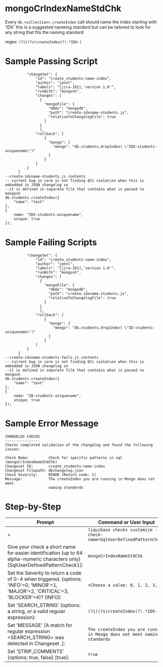 # mongoCrIndexNameStdChk

Every `db.<collection>.createIndex` call should name the index starting with 'IDX' this is a suggested nameing standard but can be tailored to look for any string that fits the naming standard

regex: `(?i)(?s)createIndex(?!.*IDX-)`

# Sample Passing Script
``` mongosh 
          "changeSet": {
              "id": "create_students-name-index",
              "author": "jennl",
              "labels": "[jira-101],'version 1.0'",
              "runWith": "mongosh",
              "changes": [
                {
                  "mongoFile": {
                    "dbms": "mongodb",
                    "path": "create-idxname-students.js",
                    "relativeToChangelogFile": true
                  }
                }
                ],       
              "rollback": [
                  {
                    "mongo": {
                      "mongo": "db.students.dropIndex( \"IDX-students-uniquename\")"
                    }
                  }
              ]
          }    
      }
--create-idxname-students.js contents
-- current bug in core is not finding QCs violation when this is embedded in JSON changelog so
--it is defined in separate file that contains what is passed to mongosh
db.students.createIndex({
    "name": "text"
},
{
    name: "IDX-students-uniquename",
    unique: true
});

```
# Sample Failing Scripts

``` mongosh 
          "changeSet": {
              "id": "create_students-name-index",
              "author": "jennl",
              "labels": "[jira-101],'version 1.0'",
              "runWith": "mongosh",
              "changes": [
                {
                  "mongoFile": {
                    "dbms": "mongodb",
                    "path": "create-idxname-students.js",
                    "relativeToChangelogFile": true
                  }
                }
                ],       
              "rollback": [
                  {
                    "mongo": {
                      "mongo": "db.students.dropIndex( \"ID-students-uniquename\")"
                    }
                  }
              ]
          }    
      }
--create-idxname-students-fails.js contents
-- current bug in core is not finding QCs violation when this is embedded in JSON changelog so
--it is defined in separate file that contains what is passed to mongosh
db.students.createIndex({
    "name": "text"
},
{
    name: "ID-students-uniquename",
    unique: true
});

```
# Sample Error Message
```
CHANGELOG CHECKS
----------------
Checks completed validation of the changelog and found the following issues:

Check Name:         Check for specific patterns in sql (mongoCrIndexNameStdChk)
Changeset ID:       create_students-name-index
Changeset Filepath: dbchangelog.json
Check Severity:     MINOR (Return code: 1)
Message:            The createIndex you are running in Mongo does not meet
                    naming standards
```

# Step-by-Step
| Prompt | Command or User Input |
| ------ | ----------------------|
| > | `liquibase checks customize --check-name=SqlUserDefinedPatternCheck` |
| Give your check a short name for easier identification (up to 64 alpha-numeric characters only) [SqlUserDefinedPatternCheck1]: | `mongoCrIndexNameStdChk` |
| Set the Severity to return a code of 0-4 when triggered. (options: 'INFO'=0, 'MINOR'=1, 'MAJOR'=2, 'CRITICAL'=3, 'BLOCKER'=4)? [INFO]: | `<Choose a value: 0, 1, 2, 3, 4>` |
| Set 'SEARCH_STRING' (options: a string, or a valid regular expression): | `(?i)(?s)createIndex(?!.*IDX-)` |
| Set 'MESSAGE' [A match for regular expression <SEARCH_STRING> was detected in Changeset <CHANGESET>.]: |  `The createIndex you are running in Mongo does not meet naming standards` |
| Set 'STRIP_COMMENTS' (options: true, false) [true]: | `true` |

